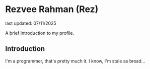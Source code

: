 # Rezvee Rahman (Rez)
last updated: 07/11/2025

A brief Introduction to my profile.

## <b>Introduction</b>
I'm a programmer, that's pretty much it. I know, I'm stale as bread...
